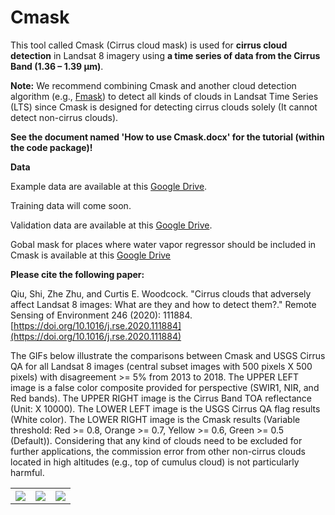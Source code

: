 # Cmask
This tool called Cmask (Cirrus cloud mask)  is used for **cirrus cloud detection** in Landsat 8 imagery using **a time series of data from the Cirrus Band (1.36 – 1.39 µm)**.

**Note:** We recommend combining Cmask and another cloud detection algorithm (e.g., [Fmask](https://github.com/GERSL/Fmask)) to detect all kinds of clouds in Landsat Time Series (LTS) since Cmask is designed for detecting cirrus clouds solely (It cannot detect non-cirrus clouds). 

**See the document named 'How to use Cmask.docx' for the tutorial (within the code package)!**

**Data**

Example data are available at this [Google Drive](https://drive.google.com/drive/folders/1LTPuRc4-qVOHSfGguD6g4wBeJ30oPqXv?usp=sharing.).

Training data will come soon.

Validation data are available at this [Google Drive](https://drive.google.com/open?id=1b-U2bxf3l2b2w3meSFcVwYZJiCt25VeO).

Gobal mask for places where water vapor regressor should be included in Cmask is available at this [Google Drive](https://drive.google.com/open?id=13ucOF5kKfrAxXNEVMPh4nJea3UGXiiGR)


**Please cite the following paper:**

Qiu, Shi, Zhe Zhu, and Curtis E. Woodcock. "Cirrus clouds that adversely affect Landsat 8 images: What are they and how to detect them?." Remote Sensing of Environment 246 (2020): 111884. [https://doi.org/10.1016/j.rse.2020.111884](https://doi.org/10.1016/j.rse.2020.111884)





The GIFs below illustrate the comparisons between Cmask and USGS Cirrus QA for all Landsat 8 images (central subset images with 500 pixels X 500 pixels) with disagreement >= 5% from 2013 to 2018. The UPPER LEFT image is a false color composite provided for perspective (SWIR1, NIR, and Red bands). The UPPER RIGHT image is the Cirrus Band TOA reflectance (Unit: X 10000). The LOWER LEFT image is the USGS Cirrus QA flag results (White color). The LOWER RIGHT image is the Cmask results (Variable threshold: Red >= 0.8, Orange >= 0.7, Yellow >= 0.6, Green >= 0.5 (Default)). Considering that any kind of clouds need to be excluded for further applications, the commission error from other non-cirrus clouds located in high altitudes (e.g., top of cumulus cloud) is not particularly harmful.
<table style="width:100%" border="0">
  <tr>
    <th><img src="https://github.com/GERSL/Cmask/blob/master/Animation_Cmask_USGSQA_P020R046.gif"/></th>
    <th><img src="https://github.com/GERSL/Cmask/blob/master/Animation_Cmask_USGSQA_P050R017.gif"/></th>
    <th><img src="https://github.com/GERSL/Cmask/blob/master/Animation_Cmask_USGSQA_P215R071.gif"/></th>
  </tr>
</table>
